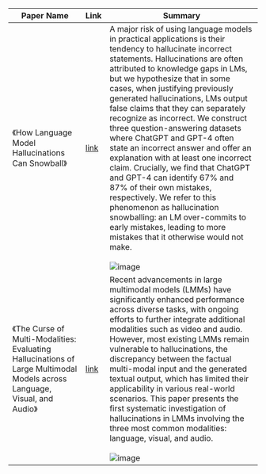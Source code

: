 | Paper Name                                                       | Link                                     | Summary |
|------------------------------------------------------------------|------------------------------------------|----------|
| 《How Language Model Hallucinations Can Snowball》 | [link](https://arxiv.org/abs/2305.13534) | A major risk of using language models in practical applications is their tendency to hallucinate incorrect statements. Hallucinations are often attributed to knowledge gaps in LMs, but we hypothesize that in some cases, when justifying previously generated hallucinations, LMs output false claims that they can separately recognize as incorrect. We construct three question-answering datasets where ChatGPT and GPT-4 often state an incorrect answer and offer an explanation with at least one incorrect claim. Crucially, we find that ChatGPT and GPT-4 can identify 67% and 87% of their own mistakes, respectively. We refer to this phenomenon as hallucination snowballing: an LM over-commits to early mistakes, leading to more mistakes that it otherwise would not make. <br><br> ![image](https://github.com/user-attachments/assets/1f963516-8cec-4eaf-a694-f195669a3c6b) | 
| 《The Curse of Multi-Modalities: Evaluating Hallucinations of Large Multimodal Models across Language, Visual, and Audio》| [link](https://arxiv.org/abs/2410.12787) | Recent advancements in large multimodal models (LMMs) have significantly enhanced performance across diverse tasks, with ongoing efforts to further integrate additional modalities such as video and audio. However, most existing LMMs remain vulnerable to hallucinations, the discrepancy between the factual multi-modal input and the generated textual output, which has limited their applicability in various real-world scenarios. This paper presents the first systematic investigation of hallucinations in LMMs involving the three most common modalities: language, visual, and audio. <br><br> ![image](https://github.com/user-attachments/assets/52ecc3f0-a8f7-467c-a5a9-61c0d0fef6a5) | 
